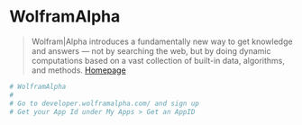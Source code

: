 # WolframAlpha

> Wolfram|Alpha introduces a fundamentally new way to get knowledge and answers — not by searching the web, but by doing dynamic computations based on a vast collection of built-in data, algorithms, and methods. [Homepage](https://www.wolframalpha.com/)

```sh
# WolframAlpha
#
# Go to developer.wolframalpha.com/ and sign up
# Get your App Id under My Apps > Get an AppID 
```